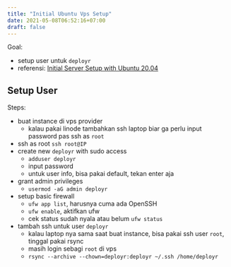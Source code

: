 ```yaml
---
title: "Initial Ubuntu Vps Setup"
date: 2021-05-08T06:52:16+07:00
draft: false
---
```


Goal:
- setup user untuk `deployr`
- referensi: [Initial Server Setup with Ubuntu 20.04](https://www.digitalocean.com/community/tutorials/initial-server-setup-with-ubuntu-20-04)

## Setup User
Steps:
- buat instance di vps provider
    - kalau pakai linode tambahkan ssh laptop biar ga perlu input password pas ssh as `root`
- ssh as root `ssh root@IP`
- create new `deployr` with sudo access
    - `adduser deployr` 
    - input password
    - untuk user info, bisa pakai default, tekan enter aja
- grant admin privileges
    - `usermod -aG admin deployr`
- setup basic firewall
    - `ufw app list`, harusnya cuma ada OpenSSH
    - `ufw enable`, aktifkan ufw
    - cek status sudah nyala atau belum `ufw status`
- tambah ssh untuk user `deployr`
    - kalau laptop nya sama saat buat instance, bisa pakai ssh user `root`, tinggal pakai rsync
    - masih login sebagi `root` di vps
    - `rsync --archive --chown=deployr:deployr ~/.ssh /home/deployr`
